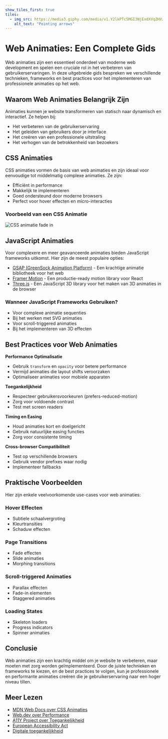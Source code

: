 ```yaml
---
show_tiles_first: true
tiles:
  - img_src: https://media3.giphy.com/media/v1.Y2lkPTc5MGI3NjExdXVqZHVzN2JyNDg2aHM1cmV6OGsybzg1amwzM3loczR2emdyYnNvYiZlcD12MV9pbnRlcm5hbF9naWZfYnlfaWQmY3Q9Zw/PiQHnEFQzUyHHhgzWc/giphy.webp
    alt_text: "Pointing arrows"
---
```


# Web Animaties: Een Complete Gids

Web animaties zijn een essentieel onderdeel van moderne web development en spelen een cruciale rol in het verbeteren van gebruikerservaringen. In deze uitgebreide gids bespreken we verschillende technieken, frameworks en best practices voor het implementeren van professionele animaties op het web.

## Waarom Web Animaties Belangrijk Zijn

Animaties kunnen je website transformeren van statisch naar dynamisch en interactief. Ze helpen bij:

- Het verbeteren van de gebruikerservaring
- Het geleiden van gebruikers door je interface
- Het creëren van een professionele uitstraling
- Het verhogen van de betrokkenheid van bezoekers

## CSS Animaties

CSS animaties vormen de basis van web animaties en zijn ideaal voor eenvoudige tot middelmatig complexe animaties. Ze zijn:

- Efficiënt in performance
- Makkelijk te implementeren
- Goed ondersteund door moderne browsers
- Perfect voor hover effecten en micro-interacties

### Voorbeeld van een CSS Animatie

![CSS animatie fade in](https://imagekit.rohan-10.workers.dev?url=https://ik.imagekit.io/rhn00jwt/tr:h-450,w-900/screenshots/css-animation-fade-in.png)

## JavaScript Animaties

Voor complexere en meer geavanceerde animaties bieden JavaScript frameworks uitkomst. Hier zijn de meest populaire opties:

- [GSAP (GreenSock Animation Platform)](https://greensock.com/gsap/) - Een krachtige animatie bibliotheek voor het web
- [Framer Motion](https://www.framer.com/motion/) - Een productie-ready motion library voor React
- [Three.js](https://threejs.org/) - Een JavaScript 3D library voor het maken van 3D animaties in de browser

### Wanneer JavaScript Frameworks Gebruiken?

- Voor complexe animatie sequenties
- Bij het werken met SVG animaties
- Voor scroll-triggered animaties
- Bij het implementeren van 3D effecten

## Best Practices voor Web Animaties

**Performance Optimalisatie**

- Gebruik `transform` en `opacity` voor betere performance
- Vermijd animaties die layout shifts veroorzaken
- Optimaliseer animaties voor mobiele apparaten

**Toegankelijkheid**

- Respecteer gebruikersvoorkeuren (prefers-reduced-motion)
- Zorg voor voldoende contrast
- Test met screen readers

**Timing en Easing**

- Houd animaties kort en doelgericht
- Gebruik natuurlijke easing functies
- Zorg voor consistente timing

**Cross-browser Compatibiliteit**

- Test op verschillende browsers
- Gebruik vendor prefixes waar nodig
- Implementeer fallbacks

## Praktische Voorbeelden

Hier zijn enkele veelvoorkomende use-cases voor web animaties:

### Hover Effecten

- Subtiele schaalvergroting
- Kleurtransities
- Schaduw effecten

### Page Transitions

- Fade effecten
- Slide animaties
- Morphing transitions

### Scroll-triggered Animaties

- Parallax effecten
- Fade-in elementen
- Staggered animaties

### Loading States

- Skeleton loaders
- Progress indicators
- Spinner animaties

## Conclusie

Web animaties zijn een krachtig middel om je website te verbeteren, maar moeten met zorg worden geïmplementeerd. Door de juiste technieken en frameworks te kiezen, en de best practices te volgen, kun je professionele en performante animaties creëren die je gebruikerservaring naar een hoger niveau tillen.

## Meer Lezen

- [MDN Web Docs over CSS Animaties](https://developer.mozilla.org/en-US/docs/Web/CSS/CSS_Animations)
- [Web.dev over Performance](https://web.dev/animations-guide/)
- [A11Y Project over Toegankelijkheid](https://www.a11yproject.com/)
- [European Accessibility Act](https://synetic.nl/nieuws/european-accessibility-act-2025-impact-voor-websitebeheerders)
- [Digitale toegankelijkheid](https://synetic.nl/digital-solutions/digitale-toegankelijkheid)

